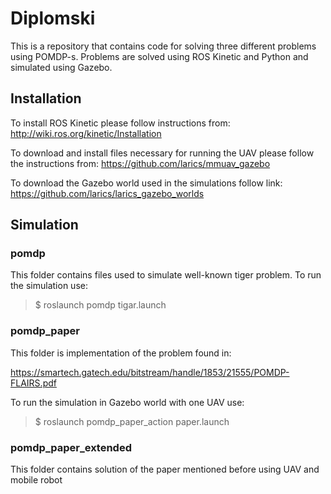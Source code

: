 # Diplomski
This is a repository that contains code for solving three different problems using POMDP-s. Problems are solved using ROS Kinetic and Python and simulated using Gazebo. 
## Installation
To install ROS Kinetic please follow instructions from:
http://wiki.ros.org/kinetic/Installation

To download and install files necessary for running the UAV please follow the instructions from:
https://github.com/larics/mmuav_gazebo

To download the Gazebo world used in the simulations follow link:
https://github.com/larics/larics_gazebo_worlds

## Simulation
### pomdp
This folder contains files used to simulate well-known tiger problem. To run the simulation use:

>$ roslaunch pomdp tigar.launch

### pomdp_paper
This folder is implementation of the problem found in:

https://smartech.gatech.edu/bitstream/handle/1853/21555/POMDP-FLAIRS.pdf

To run the simulation in Gazebo world with one UAV use:

>$ roslaunch pomdp_paper_action paper.launch

### pomdp_paper_extended
This folder contains solution of the paper mentioned before using UAV and mobile robot
